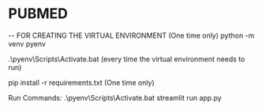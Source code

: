 # PUBMED

-- FOR CREATING THE VIRTUAL ENVIRONMENT (One time only)
python -m venv pyenv 

.\pyenv\Scripts\Activate.bat (every time the virtual environment needs to run)

pip install -r requirements.txt (One time only)

Run Commands:
.\pyenv\Scripts\Activate.bat
streamlit run app.py
